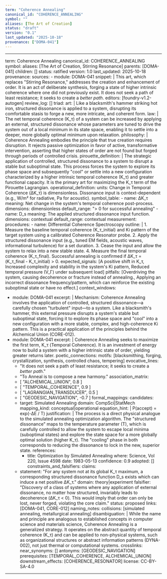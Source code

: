```yaml
---
term: "Coherence Annealing"
canonical_id: "COHERENCE_ANNEALING"
symbol: ""
aliases: [The Art of Creation]
status: "draft"
version: "0.1"
last_updated: "2025-10-18"
provenance: ["DOMA-041"]
---
```


---
term: Coherence Annealing
canonical_id: COHERENCE_ANNEALING
symbol: 
aliases: [The Art of Creation, Stirring Resonance]
parents: [DOMA-041]
children: []
status: ratified
version: 1.0
last_updated: 2025-10-18
provenance:
  sources:
    - module: DOMA-041
      snippet: |
        This art, which replaces "Stirring Resonance," addresses the creation and enhancement of order. It is an act of deliberate synthesis, forging a state of higher intrinsic coherence where one did not previously exist. It does not seek a path of least resistance; it seeks to create a *better path*.
  editors: [foundry-v1.2-autogen]
  review_log: []
triad:
  art: |
    Like a blacksmith's hammer striking hot iron, structured dissonance is applied to a system, disrupting its comfortable stasis to forge a new, more intricate, and coherent form.
  law: |
    The net temporal coherence (K_τ) of a system can be increased by applying an external, structured dissonance whose parameters are tuned to drive the system out of a local minimum in its state space, enabling it to settle into a deeper, more globally optimal minimum upon relaxation.
  philosophy: |
    Coherence Annealing embodies the principle that true creation requires disruption. It rejects passive optimization in favor of active, transformative intervention, asserting that higher states of order are not found but forged through periods of controlled crisis.
pirouette_definition: |
  The strategic application of controlled, structured dissonance to a system to disrupt a stable but suboptimal state. This process forces the system to explore its phase space and subsequently "cool" or settle into a new configuration characterized by a higher intrinsic temporal coherence (K_τ) and greater functional capacity. It is the primary art for maximizing the K_τ term of the Pirouette Lagrangian.
operational_definition:
  units: Change in Temporal Coherence (ΔK_τ) is dimensionless. Dissonance input is context-dependent (e.g., W/m² for radiative, Pa for acoustic).
  symbol_table:
    - name: ΔK_τ
      meaning: Net change in the system's temporal coherence post-process.
      dimensions: dimensionless
      default_range: "> 0 for successful annealing"
    - name: D_s
      meaning: The applied structured dissonance input function.
      dimensions: contextual
      default_range: contextual
  measurement:
    procedures:
      - name: Differential Coherence Spectroscopy
        outline: |
          1. Measure the baseline temporal coherence (K_τ_initial) and Ki pattern of the target system using a calibrated Coherence Resonator probe.
          2. Apply the structured dissonance input (e.g., tuned EM fields, acoustic waves, informational turbulence) for a set duration.
          3. Cease the input and allow the system to relax into a new stable state.
          4. Measure the final temporal coherence (K_τ_final). Successful annealing is confirmed if ΔK_τ = (K_τ_final - K_τ_initial) > 0.
        expected_signals: [A positive shift in K_τ, Increased complexity and stability in the system's Ki pattern, Reduced temporal pressure (V_Γ) under subsequent load]
        pitfalls: [Overdriving the system, causing decoherence or fracture instead of annealing., Applying an incorrect dissonance frequency/pattern, which can reinforce the existing suboptimal state or have no effect.]
context_windows:
  - module: DOMA-041
    excerpt: |
      Mechanism: Coherence Annealing involves the application of controlled, structured dissonance—a carefully chosen "turbulent" input—to a system. Like a blacksmith's hammer, this external pressure disrupts a system's stable but suboptimal state, forcing it to explore its phase space and "cool" into a new configuration with a more stable, complex, and high-coherence Ki pattern. This is a practical application of the principles behind the Alchemical Union (CORE-012).
  - module: DOMA-041
    excerpt: |
      Coherence Annealing seeks to maximize the first term, K_τ (Temporal Coherence). It is an investment of energy now to build a system with a higher intrinsic state of order, yielding greater returns later.
poetic_connections:
  motifs: [blacksmithing, forging, crystallization, synthesis, controlled chaos, tempering]
  evocative_lines:
    - "It does not seek a path of least resistance; it seeks to create a *better path*."
    - "To Anneal is to compose a new harmony."
  association_matrix:
    - [ "ALCHEMICAL_UNION", 0.8 ]
    - [ "TEMPORAL_COHERENCE", 0.9 ]
    - [ "LAGRANGIAN_TRANSDUCER", 0.5 ]
    - [ "GEODESIC_NAVIGATION", -0.7 ]
formal_mappings:
  candidates:
    - target: Simulated Annealing
      domain: CompSci|StatMech
      mapping_kind: conceptual|operational
      equation_hint: |
        P(accept) = exp(-ΔE / T)
      justification: |
        The process is a direct physical analogue to the simulated annealing optimization algorithm. The "structured dissonance" maps to the temperature parameter (T), which is carefully controlled to allow the system to escape local minima (suboptimal states) and explore the state space for a more globally optimal solution (higher K_τ). The "cooling" phase in both corresponds to reducing the dissonance to lock in the new, superior state.
      references:
        - title: Optimization by Simulated Annealing
          where: Science, Vol 220, Issue 4598
          date: 1983-05-13
      confidence: 0.9
  adopted: []
constraints_and_falsifiers:
  claims:
    - statement: "For any system not at its global K_τ maximum, a corresponding structured dissonance function D_s exists which can induce a net positive ΔK_τ."
      domain: theory|experiment
      falsifier: "Discovery of a class of systems where any application of external dissonance, no matter how structured, invariably leads to decoherence (ΔK_τ < 0). This would imply that order can only be lost, never forged, violating the core claim."
      status: proposed
      links: [DOMA-041, CORE-012]
naming_notes:
  collisions: [simulated annealing, metallurgical annealing]
  disambiguation: |
    While the name and principle are analogous to established concepts in computer science and materials science, Coherence Annealing is a generalized strategy. It operates on the abstract quantity of temporal coherence (K_τ) and can be applied to non-physical systems, such as organizational structures or abstract information patterns (DYNA-002), not just thermal or computational systems.
crosslinks:
  near_synonyms: []
  antonyms: [GEODESIC_NAVIGATION]
  prerequisites: [TEMPORAL_COHERENCE, ALCHEMICAL_UNION]
  downstream_effects: [COHERENCE_RESONATOR]
license: CC-BY-SA-4.0
---